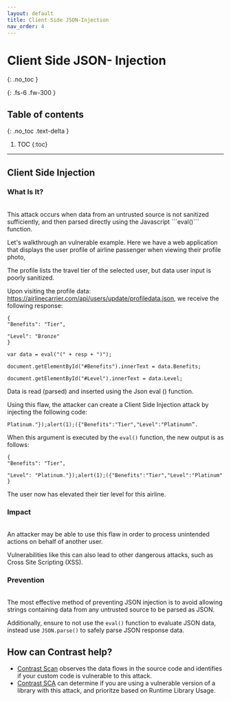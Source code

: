```yaml
---
layout: default
title: Client Side JSON-Injection
nav_order: 4
---
```


# Client Side JSON- Injection
{: .no_toc }

{: .fs-6 .fw-300 }

## Table of contents
{: .no_toc .text-delta }

1. TOC
{:toc}

---

## Client Side Injection 


### What Is It?
<br/>
This attack occurs when data from an untrusted source is not sanitized sufficiently, and then parsed directly using the Javascript ```eval()``` function.

Let's walkthrough an vulnerable example. 
Here we have a web application that displays the user profile of airline passenger when viewing their profile photo,

The profile lists the travel tier of the selected user, but data user input is poorly sanitized. 

Upon visiting the profile data: https://airlinecarrier.com/api/users/update/profiledata.json, we receive the following response:

```
{
"Benefits": "Tier",

"Level": "Bronze"
}

var data = eval("(" + resp + ")");

document.getElementById("#Benefits").innerText = data.Benefits;

document.getElementById("#Level").innerText = data.Level;

```

Data is read (parsed) and inserted using the Json eval () function.


Using this flaw, the attacker can create a Client Side Injection attack by injecting the following code:

```
Platinum."});alert(1);({"Benefits":"Tier","Level":"Platinumn”.
```

When this argument is executed by the ```eval()``` function, the new output is as follows:

```
{
"Benefits": "Tier",

"Level": "Platinum."});alert(1);({"Benefits":"Tier","Level":"Platinum"
}
```

The user now has elevated their tier level for this airline.



### Impact
<br/>
An attacker may be able to use this flaw in order to process unintended actions on behalf of another user.  

Vulnerabilities like this can also lead to other dangerous attacks, such as Cross Site Scripting (XSS).

### Prevention
<br/>
The most effective method of preventing JSON injection is to avoid allowing strings containing data from any untrusted source to be parsed as JSON.

Additionally, ensure to not use the ```eval()``` function to evaluate JSON data, instead use ```JSON.parse()``` to safely parse JSON response data. 


## How can Contrast help? 


- [Contrast Scan](https://www.contrastsecurity.com/contrast-scan) observes the data flows in the source code and identifies if your custom code is vulnerable to this attack. 
- [Contrast SCA](https://www.contrastsecurity.com/contrast-sca) can determine if you are using a vulnerable version of a library with this attack, and prioritze based on Runtime Library Usage.